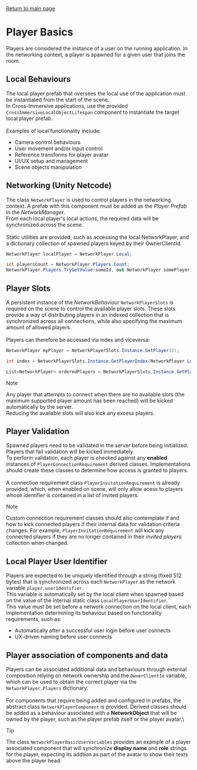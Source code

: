 [Return to main page](../)

# Player Basics
Players are considered the instance of a user on the running application. In the networking context, a player is spawned for a given user that joins the room.

## Local Behaviours
The local player prefab that oversees the local use of the application must be instantiated from the start of the scene.\
In Cross-Immersive applications, use the provided `CrossImmersiveLocalObjectLifespan` component to instantiate the target local player prefab.\
\
Examples of local functionality include:
- Camera control behaviours
- User movement and/or input control
- Reference transforms for player avatar
- UI/UX setup and management
- Scene objects manipulation

## Networking (Unity Netcode)
The class `NetworkPlayer` is used to control players in the networking context. A prefab with this component must be added as the *Player Prefab* in the *NetworkManager*.\
From each local player's local actions, the required data will be synchronized across the scene.\
\
Static utilities are provided, such as accessing the local NetworkPlayer, and a dictionary collection of spawned players keyed by their OwnerClientId.
```C#
NetworkPlayer localPlayer = NetworkPlayer.Local;

int playersCount = NetworkPlayer.Players.Count;
NetworkPlayer.Players.TryGetValue(someId, out NetworkPlayer somePlayer);
```

## Player Slots
A persistent instance of the *NetworkBehaviour* `NetworkPlayerSlots` is required on the scene to control the available player slots.
These slots provide a way of distributing players in an indexed collection that is synchronized across all connections, while also specifying the maximum amount of allowed players.\
\
Players can therefore be accessed via index and viceversa:
```C#
NetworkPlayer myPlayer = NetworkPlayerSlots.Instance.GetPlayer(2);

int index = NetworkPlayerSlots.Instance.GetPlayerIndex(NetworkPlayer.Local);

List<NetworkPlayer> orderedPlayers = NetworkPlayerSlots.Instance.GetPlayers(); // Empty slots are null
```
> [!NOTE]
> Any player that attempts to connect when there are no available slots (the maximum supported player amount has been reached) will be kicked automatically by the server.\
> Reducing the available slots will also kick any excess players. 

## Player Validation
Spawned players need to be validated in the server before being initialized. Players that fail validation will be kicked immediately.\
To perform validation, each player is checked against any **enabled** instances of `PlayerConnectionRequirement` derived classes. Implementations should create these classes to determine how access is granted to players.\
\
A connection requirement class `PlayerInvitationRequirement` is already provided, which, when enabled on scene, will only allow acess to players whose identifier is contained in a list of invited players.
> [!NOTE]
> Custom connection requirement classes should also contemplate if and how to kick connected players if their internal data for validation criteria changes.
> For example, `PlayerInvitationRequirement` will kick any connected players if they are no longer contained in their *invited players* collection when changed.

## Local Player User Identifier
Players are expected to be uniquely identified through a string (fixed 512 bytes) that is synchronized across each `NetworkPlayer` as the network variable `player.userIdentifier`.\
This variable is automatically set by the local client when spawned based on the value of the internal static class `LocalPlayerUserIdentifier`.\
This value must be set before a network connection on the local client, each implementation determining its behaviour based on functionality requirements, such as:
- Automatically after a successful user login before user connects
- UX-driven naming before user connects

## Player association of components and data
Players can be associated additional data and behaviours through external composition relying on network ownership and the `OwnerClientId` variable, which can be used to obtain the correct player via the `NetworkPlayer.Players` dictionary.\
\
For components that require being added and configured in prefabs, the abstract class `NetworkPlayerComponent` is provided. Derived classes should be added as a behaviour associated with a **NetworkObject** that will be owned by the player, such as the player prefab itself or the player avatar.\
> [!TIP]
> The class `NetworkPlayerBasicUserVariables` provides an example of a player associated component that will synchronize **display name** and **role** strings for the player, expecting its addtion as part of the avatar to show their texts above the player head. 
